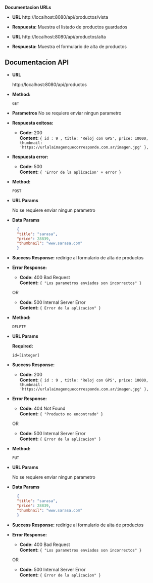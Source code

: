 **Documentacion URLs**

* **URL**
    http://localhost:8080/api/productos/vista
* **Respuesta:**
    Muestra el listado de productos guardados

* **URL**
    http://localhost:8080/api/productos/alta
* **Respuesta:**
    Muestra el formulario de alta de productos

**Documentacion API**
----
  
* **URL**

  http://localhost:8080/api/productos

* **Method:**
  
  `GET`
  
*  **Parametros**
    No se requiere enviar ningun parametro

* **Respuesta exitosa:**
  
    * **Code:** 200 <br />
    **Content:** `{ id : 9 ,
                    title: 'Reloj con GPS',
                    price: 10000,
                    thumbnail: 'https://urlalaimagenquecorresponde.com.ar/imagen.jpg'
                    },
                    `
 
* **Respuesta error:**

  
  * **Code:** 500 <br />
    **Content:** `{ 'Error de la aplicacion' + error }`




* **Method:**
  
    `POST`
  
*  **URL Params**

    No se requiere enviar ningun parametro

* **Data Params**

  ```JSON
    {
    "title": "sarasa",
    "price": 28839,
    "thumbnail": "www.sarasa.com"
    }
  ```

* **Success Response:**
    redirige al formulario de alta de productos
 
* **Error Response:**


  * **Code:** 400 Bad Request <br />
    **Content:** `{ "Los parametros enviados son incorrectos" }`

  OR

  * **Code:** 500 Internal Server Error <br />
    **Content:** `{ Error de la aplicacion" }`




* **Method:**
  
    `DELETE`
  
*  **URL Params**

   **Required:**
 
   `id=[integer]`

* **Success Response:**
   
    * **Code:** 200 <br />
    **Content:** `{ id : 9 ,
                    title: 'Reloj con GPS',
                    price: 10000,
                    thumbnail: 'https://urlalaimagenquecorresponde.com.ar/imagen.jpg'
                    },
                    ` 
* **Error Response:**


  * **Code:** 404 Not Found <br />
    **Content:** `{ "Producto no encontrado" }`

  OR

  * **Code:** 500 Internal Server Error <br />
    **Content:** `{ Error de la aplicacion" }`

 
 * **Method:**
  
    `PUT`
  
*  **URL Params**

    No se requiere enviar ningun parametro

* **Data Params**

  ```JSON
    {
    "title": "sarasa",
    "price": 28839,
    "thumbnail": "www.sarasa.com"
    }
  ```

* **Success Response:**
    redirige al formulario de alta de productos
 
* **Error Response:**


  * **Code:** 400 Bad Request <br />
    **Content:** `{ "Los parametros enviados son incorrectos" }`

  OR

  * **Code:** 500 Internal Server Error <br />
    **Content:** `{ Error de la aplicacion" }`
